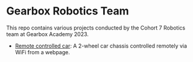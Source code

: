 # Gearbox Robotics Team


This repo contains various projects conducted by the Cohort 7 Robotics team at Gearbox Academy 2023.


  * [Remote controlled car](./controlcar): A 2-wheel car chassis controlled remotely via WiFi from a webpage.
